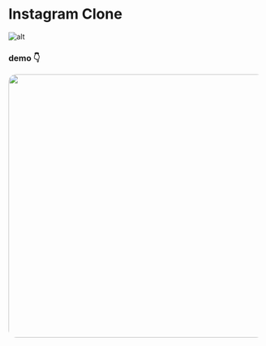 # Instagram Clone

![alt](o1.png)

### demo 👇

<p align="center">
    <a href="link/to/your/page">
        <img src="o.gif" height="520" style="border-radius: 15px;">
    </a>
</p>
